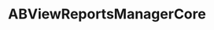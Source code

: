 ---
title: ABViewReportsManagerCore
layout: module
mod: 'module:ABViewReportsManagerCore'
category: core-views
---